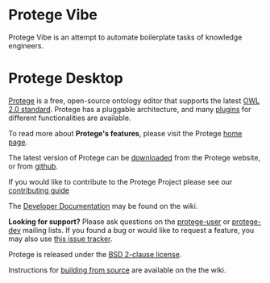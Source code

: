 # Protege Vibe

Protege Vibe is an attempt to automate boilerplate tasks of knowledge engineers.

# Protege Desktop

[Protege](https://protege.stanford.edu) is a free, open-source ontology editor that supports the latest [OWL 2.0 standard](http://www.w3.org/TR/owl2-overview/). Protege has a pluggable architecture, and many [plugins](https://protegewiki.stanford.edu/wiki/Protege_Plugin_Library) for different functionalities are available.

To read more about **Protege's features**, please visit the Protege [home page](https://protege.stanford.edu).

The latest version of Protege can be [downloaded](https://protege.stanford.edu/software.php#desktop-protege) from the Protege website, or from [github](https://github.com/protegeproject/protege-distribution/releases).

If you would like to contribute to the Protege Project please see our [contributing guide](https://github.com/protegeproject/protege/blob/master/CONTRIBUTING.md)

The [Developer Documentation](https://github.com/protegeproject/protege/wiki/Developer-Documentation) may be found on the wiki.

**Looking for support?** Please ask questions on the [protege-user](https://protege.stanford.edu/support.php) or [protege-dev](https://protege.stanford.edu/support.php) mailing lists. If you found a bug or would like to request a feature, you may also use [this issue tracker](https://github.com/protegeproject/protege/issues).

Protege is released under the [BSD 2-clause license](https://raw.githubusercontent.com/protegeproject/protege/master/license.txt).

Instructions for [building from source](https://github.com/protegeproject/protege/wiki/Building-from-Source) are available on the the wiki.
